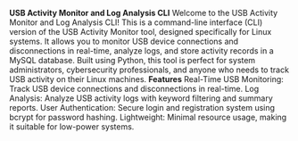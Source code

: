 **USB Activity Monitor and Log Analysis CLI**
Welcome to the USB Activity Monitor and Log Analysis CLI! This is a command-line interface (CLI) version of the USB Activity Monitor tool, designed specifically for Linux systems.
It allows you to monitor USB device connections and disconnections in real-time, analyze logs, and store activity records in a MySQL database.
Built using Python, this tool is perfect for system administrators, cybersecurity professionals, and anyone who needs to track USB activity on their Linux machines.
**Features**
Real-Time USB Monitoring: Track USB device connections and disconnections in real-time.
Log Analysis: Analyze USB activity logs with keyword filtering and summary reports.
User Authentication: Secure login and registration system using bcrypt for password hashing.
Lightweight: Minimal resource usage, making it suitable for low-power systems.
